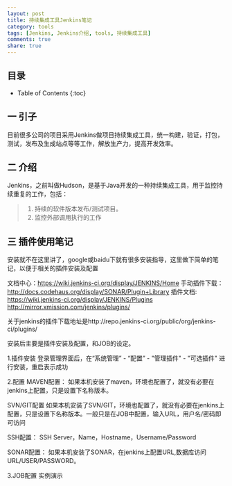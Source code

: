 ```yaml
---
layout: post
title: 持续集成工具Jenkins笔记
category: tools
tags: [Jenkins, Jenkins介绍, tools, 持续集成工具]
comments: true
share: true
---
```

## 目录 ##

* Table of Contents
{:toc}

## 一  引子 ##

目前很多公司的项目采用Jenkins做项目持续集成工具，统一构建，验证，打包，测试，发布及生成站点等等工作，解放生产力，提高开发效率。

## 二  介绍 ##

Jenkins，之前叫做Hudson，是基于Java开发的一种持续集成工具，用于监控持续重复的工作，包括：

> 1. 持续的软件版本发布/测试项目。
> 2. 监控外部调用执行的工作

## 三  插件使用笔记 ##

安装就不在这里讲了，google或baidu下就有很多安装指导，这里做下简单的笔记，以便于相关的插件安装及配置

文档中心：https://wiki.jenkins-ci.org/display/JENKINS/Home
手动插件下载： http://docs.codehaus.org/display/SONAR/Plugin+Library
插件文档: https://wiki.jenkins-ci.org/display/JENKINS/Plugins
http://mirror.xmission.com/jenkins/plugins/

关于jenkins的插件下载地址是http://repo.jenkins-ci.org/public/org/jenkins-ci/plugins/

安装后主要是插件安装及配置，和JOB的设定。

1.插件安装
登录管理界面后，在“系统管理” - “配置” - "管理插件" - "可选插件" 进行安装，重启表示成功

2.配置
 MAVEN配置：
    如果本机安装了maven，环境也配置了，就没有必要在jenkins上配置，只是设置下名称版本。

 SVN/GIT配置
    如果本机安装了SVN/GIT，环境也配置了，就没有必要在jenkins上配置，只是设置下名称版本。一般只是在JOB中配置，输入URL，用户名/密码即可访问

 SSH配置：
    SSH Server，Name，Hostname，Username/Password

 SONAR配置：
    如果本机安装了SONAR，在jenkins上配置URL,数据库访问URL/USER/PASSWORD。

3.JOB配置
实例演示
